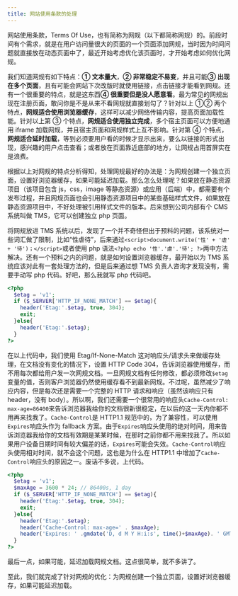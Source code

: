 ```yaml
---
title: 网站使用条款的处理
---
```


网站使用条款，Terms Of Use，也有简称为网规（以下都简称网规）的。前段时间有个需求，就是在用户访问量很大的页面的一个页面添加网规，当时因为时间问题就直接放在动态页面中了，最近开始考虑优化该页面时，才开始考虑如何优化网规。

我们知道网规有如下特点：**① 文本量大**，**② 非常稳定不易变**，并且可能**③ 出现在多个页面**，且有可能会网站下次改版时就使用链接，点击链接才能看到网规。还有一个很重要的特点，就是这东西**④ 很重要但是没人愿意看**。最为常见的网规出现在注册页面，敢问你是不是从来不看网规就直接划勾了？针对以上 ①② 两个特点，**网规适合使用浏览器缓存**，这样可以减少网络传输内容，提高页面加载性能。针对以上第 ③ 个特点，**网规适合使用独立完成**，多个宿主页面可以方便地通用 iframe 加载网规，并且宿主页面和网规样式上互不影响。针对第 ④ 个特点，**网规适合延时加载**，等到必须要用户看的时候才显示出来，要么以链接的形式出现，感兴趣的用户点击查看；或者放在页面靠近底部的地方，让网规占用首屏实在是浪费。

根据以上对网规的特点分析得知，处理网规最好的办法是：为网规创建一个独立页面，设置好浏览器缓存，如果可能延迟加载。那么怎么处理呢？如果放在静态资源项目（该项目包含 js，css，image 等静态资源）或应用（后端）中，都需要有个发布过程，并且网规页面也会引用静态资源项目中的某些基础样式文件，如果放在静态资源项目中，不好处理被引用样式文件的版本。后来想到公司内部有个 CMS 系统叫做 TMS，它可以创建独立 php 页面。

将网规放进 TMS 系统以后，发现了一个并不奇怪但出于预料的问题，该系统对一些词汇做了限制，比如“性虐待”，后来通过`<script>document.write('性' + '虐' + '待')；</script>`或者使用 php 语法`<?php echo '性'.'虐'.'待'; ?>`两中方法解决。还有一个预料之内的问题，就是如何设置浏览器缓存，最开始以为 TMS 系统应该对此有一套处理方法的，但是后来通过想 TMS 负责人咨询才发现没有，需要手动写 php 代码。好吧，那么我就写 php 代码吧。

```php
<?php
  $etag = 'v1';
  if ($_SERVER['HTTP_IF_NONE_MATCH'] == $etag){
    header('Etag:'.$etag, true, 304);
    exit;
  }else{
    header('Etag:'.$etag);
  }
?>
```

在以上代码中，我们使用 Etag/If-None-Match 这对响应头/请求头来做缓存处理，在文档没有变化的情况下，设置 HTTP Code 304，告诉浏览器使用缓存，而不用每次都给用户发一次网规文档。一旦网规文档有任何修改，都必须修改`$etag`变量的值，否则客户浏览器仍然使用缓存看不到最新网规。不过呢，虽然减少了响应内容，但是每次还是需要一个完整的 HTTP 请求和响应（虽然该响应只有 header，没有 body）。所以啊，我们还需要一个很常用的响应头`Cache-Control: max-age=86400`来告诉浏览器我给你的文档很新很稳定，在以后的这一天内你都不用再来找我了。`Cache-Control`是 HTTP1.1 规范中的，为了兼容性，可以使用`Expires`响应头作为 fallback 方案。由于`Expires`响应头使用的绝对时间，用来告诉浏览器我给你的文档有效期是某某时候，在那时之前你都不用来找我了。所以如果用户设备日期时间有较大偏差的话，`Expires`可能会失效。`Cache-Control`响应头使用相对时间，就不会这个问题，这也是为什么在 HTTP1.1 中增加了`Cache-Control`响应头的原因之一。废话不多说，上代码。

```php
<?php
  $etag = 'v1';
  $maxAge = 3600 * 24; // 86400s, 1 day
  if ($_SERVER['HTTP_IF_NONE_MATCH'] == $etag){
    header('Etag:'.$etag, true, 304);
    exit;
  }else{
    header('Etag:'.$etag);
    header('Cache-Control: max-age=' . $maxAge);
    header('Expires: ' .gmdate('D, d M Y H:i:s', time()+$maxAge). ' GMT');
  }
?>
```

最后一点，如果可能，延迟加载网规文档。这点很简单，就不多讲了。

至此，我们就完成了针对网规的优化：为网规创建一个独立页面，设置好浏览器缓存，如果可能延迟加载。
